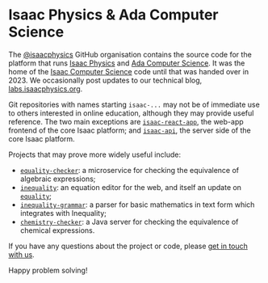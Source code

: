 # Isaac Physics & Ada Computer Science

The [@isaacphysics](https://github.com/isaacphysics) GitHub organisation contains the source code for the platform that runs [Isaac Physics](https://isaacphysics.org) and [Ada Computer Science](https://adacomputerscience.org). It was the home of the [Isaac Computer Science](https://github.com/isaaccomputerscience) code until that was handed over in 2023. We occasionally post updates to our technical blog, [labs.isaacphysics.org](https://labs.isaacphysics.org).

Git repositories with names starting `isaac-...` may not be of immediate use to others interested in online education, although they may provide useful reference. The two main exceptions are [`isaac-react-app`](https://github.com/isaacphysics/isaac-react-app), the web-app frontend of the core Isaac platform; and [`isaac-api`](https://github.com/isaacphysics/isaac-api), the server side of the core Isaac platform.

Projects that may prove more widely useful include:
 - [`equality-checker`](https://github.com/isaacphysics/equality-checker): a microservice for checking the equivalence of algebraic expressions;
 - [`inequality`](https://github.com/isaacphysics/inequality): an equation editor for the web, and itself an update on [`equality`](https://github.com/isaacphysics/equality);
 - [`inequality-grammar`](https://github.com/isaacphysics/inequality-grammar): a parser for basic mathematics in text form which integrates with Inequality;
 - [`chemistry-checker`](https://github.com/isaacphysics/chemistry-checker): a Java server for checking the equivalence of chemical expressions.

If you have any questions about the project or code, please [get in touch with us](https://isaacphysics.org/contact).

Happy problem solving!
